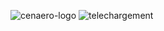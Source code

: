 ![cenaero-logo](https://user-images.githubusercontent.com/40390340/53699067-a1eccf80-3de4-11e9-8192-076322c87125.jpg) ![telechargement](https://user-images.githubusercontent.com/40390340/53989701-dc2cd880-4126-11e9-8077-70f0bf248016.png)




